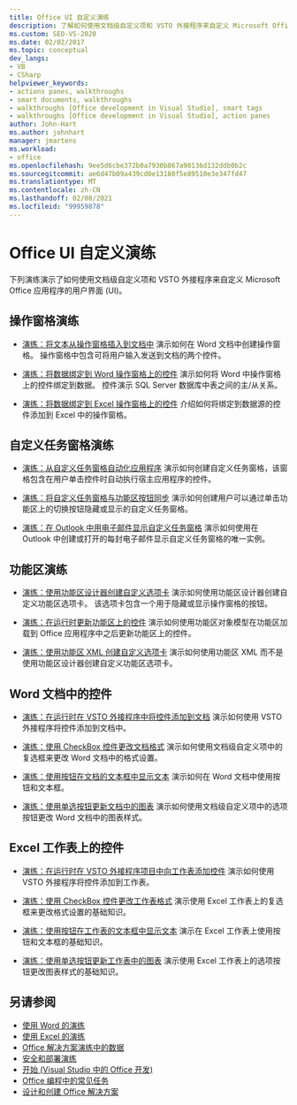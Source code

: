 ```yaml
---
title: Office UI 自定义演练
description: 了解如何使用文档级自定义项和 VSTO 外接程序来自定义 Microsoft Office 应用程序 (UI) 的用户界面。
ms.custom: SEO-VS-2020
ms.date: 02/02/2017
ms.topic: conceptual
dev_langs:
- VB
- CSharp
helpviewer_keywords:
- actions panes, walkthroughs
- smart documents, walkthroughs
- walkthroughs [Office development in Visual Studio], smart tags
- walkthroughs [Office development in Visual Studio], action panes
author: John-Hart
ms.author: johnhart
manager: jmartens
ms.workload:
- office
ms.openlocfilehash: 9ee5d6cbe372b0a7930b867a98136d132ddb0b2c
ms.sourcegitcommit: ae6d47b09a439cd0e13180f5e89510e3e347fd47
ms.translationtype: MT
ms.contentlocale: zh-CN
ms.lasthandoff: 02/08/2021
ms.locfileid: "99959878"
---
```

# <a name="office-ui-customization-walkthroughs"></a>Office UI 自定义演练
  下列演练演示了如何使用文档级自定义项和 VSTO 外接程序来自定义 Microsoft Office 应用程序的用户界面 (UI)。

## <a name="actions-pane-walkthroughs"></a>操作窗格演练
- [演练：将文本从操作窗格插入到文档中](../vsto/walkthrough-inserting-text-into-a-document-from-an-actions-pane.md) 演示如何在 Word 文档中创建操作窗格。 操作窗格中包含可将用户输入发送到文档的两个控件。

- [演练：将数据绑定到 Word 操作窗格上的控件](../vsto/walkthrough-binding-data-to-controls-on-a-word-actions-pane.md) 演示如何将 Word 中操作窗格上的控件绑定到数据。 控件演示 SQL Server 数据库中表之间的主/从关系。

- [演练：将数据绑定到 Excel 操作窗格上的控件](../vsto/walkthrough-binding-data-to-controls-on-an-excel-actions-pane.md) 介绍如何将绑定到数据源的控件添加到 Excel 中的操作窗格。

## <a name="custom-task-pane-walkthroughs"></a>自定义任务窗格演练
- [演练：从自定义任务窗格自动化应用程序](../vsto/walkthrough-automating-an-application-from-a-custom-task-pane.md) 演示如何创建自定义任务窗格，该窗格包含在用户单击控件时自动执行宿主应用程序的控件。

- [演练：将自定义任务窗格与功能区按钮同步](../vsto/walkthrough-synchronizing-a-custom-task-pane-with-a-ribbon-button.md) 演示如何创建用户可以通过单击功能区上的切换按钮隐藏或显示的自定义任务窗格。

- [演练：在 Outlook 中用电子邮件显示自定义任务窗格](../vsto/walkthrough-displaying-custom-task-panes-with-e-mail-messages-in-outlook.md) 演示如何使用在 Outlook 中创建或打开的每封电子邮件显示自定义任务窗格的唯一实例。

## <a name="ribbon-walkthroughs"></a>功能区演练
- [演练：使用功能区设计器创建自定义选项卡](../vsto/walkthrough-creating-a-custom-tab-by-using-the-ribbon-designer.md) 演示如何使用功能区设计器创建自定义功能区选项卡。 该选项卡包含一个用于隐藏或显示操作窗格的按钮。

- [演练：在运行时更新功能区上的控件](../vsto/walkthrough-updating-the-controls-on-a-ribbon-at-run-time.md) 演示如何使用功能区对象模型在功能区加载到 Office 应用程序中之后更新功能区上的控件。

- [演练：使用功能区 XML 创建自定义选项卡](../vsto/walkthrough-creating-a-custom-tab-by-using-ribbon-xml.md) 演示如何使用功能区 XML 而不是使用功能区设计器创建自定义功能区选项卡。

## <a name="controls-on-word-documents"></a>Word 文档中的控件
- [演练：在运行时在 VSTO 外接程序中将控件添加到文档](../vsto/walkthrough-adding-controls-to-a-document-at-run-time-in-a-vsto-add-in.md) 演示如何使用 VSTO 外接程序将控件添加到文档中。

- [演练：使用 CheckBox 控件更改文档格式](../vsto/walkthrough-changing-document-formatting-using-checkbox-controls.md) 演示如何使用文档级自定义项中的复选框来更改 Word 文档中的格式设置。

- [演练：使用按钮在文档的文本框中显示文本](../vsto/walkthrough-displaying-text-in-a-text-box-in-a-document-using-a-button.md) 演示如何在 Word 文档中使用按钮和文本框。

- [演练：使用单选按钮更新文档中的图表](../vsto/walkthrough-updating-a-chart-in-a-document-using-radio-buttons.md) 演示如何使用文档级自定义项中的选项按钮更改 Word 文档中的图表样式。

## <a name="controls-on-excel-worksheets"></a>Excel 工作表上的控件
- [演练：在运行时在 VSTO 外接程序项目中向工作表添加控件](../vsto/walkthrough-adding-controls-to-a-worksheet-at-run-time-in-vsto-add-in-project.md) 演示如何使用 VSTO 外接程序将控件添加到工作表。

- [演练：使用 CheckBox 控件更改工作表格式](../vsto/walkthrough-changing-worksheet-formatting-using-checkbox-controls.md) 演示使用 Excel 工作表上的复选框来更改格式设置的基础知识。

- [演练：使用按钮在工作表的文本框中显示文本](../vsto/walkthrough-displaying-text-in-a-text-box-in-a-worksheet-using-a-button.md) 演示在 Excel 工作表上使用按钮和文本框的基础知识。

- [演练：使用单选按钮更新工作表中的图表](../vsto/walkthrough-updating-a-chart-in-a-worksheet-using-radio-buttons.md) 演示使用 Excel 工作表上的选项按钮更改图表样式的基础知识。

## <a name="see-also"></a>另请参阅
- [使用 Word 的演练](../vsto/walkthroughs-using-word.md)
- [使用 Excel 的演练](../vsto/walkthroughs-using-excel.md)
- [Office 解决方案演练中的数据](../vsto/data-in-office-solutions-walkthroughs.md)
- [安全和部署演练](../vsto/security-and-deployment-walkthroughs.md)
- [开始 &#40;Visual Studio 中的 Office 开发&#41;](../vsto/getting-started-office-development-in-visual-studio.md)
- [Office 编程中的常见任务](../vsto/common-tasks-in-office-programming.md)
- [设计和创建 Office 解决方案](../vsto/designing-and-creating-office-solutions.md)
